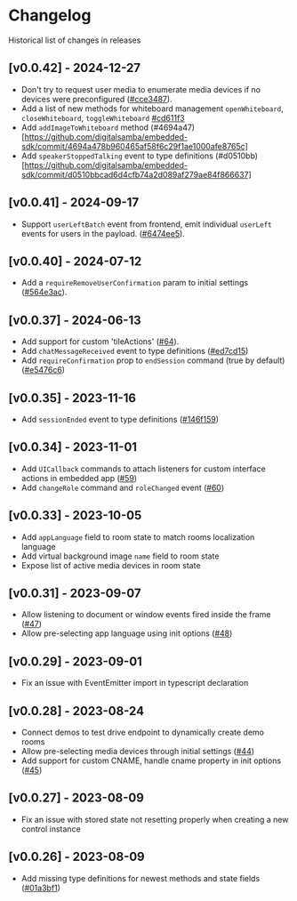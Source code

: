 # Changelog

Historical list of changes in releases

## [v0.0.42] - 2024-12-27
* Don't try to request user media to enumerate media devices if no devices were preconfigured ([#cce3487](https://github.com/digitalsamba/embedded-sdk/commit/cce34876ad17935c76d0d94f3472ff822a43bd72)).
* Add a list of new methods for whiteboard management `openWhiteboard`, `closeWhiteboard`, `toggleWhiteboard` [#cd611f3](https://github.com/digitalsamba/embedded-sdk/commit/cd611f377a64ccaa47273b72bde82c05a3f39212)
* Add `addImageToWhiteboard` method (#4694a47)[https://github.com/digitalsamba/embedded-sdk/commit/4694a478b960465af58f6c29f1ae1000afe8765c]
* Add `speakerStoppedTalking` event to type definitions (#d0510bb)[https://github.com/digitalsamba/embedded-sdk/commit/d0510bbcad6d4cfb74a2d089af279ae84f866637]

## [v0.0.41] - 2024-09-17
* Support `userLeftBatch` event from frontend, emit individual `userLeft` events for users in the payload. ([#6474ee5](https://github.com/digitalsamba/embedded-sdk/commit/6474ee5a38b1d557ade2ed6fcc9411eab0287f83)).

## [v0.0.40] - 2024-07-12
* Add a `requireRemoveUserConfirmation` param to initial settings ([#564e3ac](https://github.com/digitalsamba/embedded-sdk/commit/564e3acc718ed2f3a172d96b07b538fda2ed8fb3)).

## [v0.0.37] - 2024-06-13
* Add support for custom 'tileActions' ([#64](https://github.com/digitalsamba/embedded-sdk/pull/64)).
* Add `chatMessageReceived`  event to type definitions ([#ed7cd15](https://github.com/digitalsamba/embedded-sdk/commit/ed7cd15c8e5fdde32935c814e2573f6a4d72ce9d))
* Add `requireConfirmation` prop to `endSession` command (true by default) ([#e5476c6](https://github.com/digitalsamba/embedded-sdk/commit/e5476c6af06a05d0f4ff8c404e1270073cf65f91))

## [v0.0.35] - 2023-11-16
* Add `sessionEnded`  event to type definitions ([#146f159](https://github.com/digitalsamba/embedded-sdk/commit/146f1599e74590aa0a3f130bf38cee1071120874))

## [v0.0.34] - 2023-11-01
* Add `UICallback` commands to attach listeners for custom interface actions in embedded app ([#59](https://github.com/digitalsamba/embedded-sdk/pull/59))
* Add `changeRole` command and `roleChanged` event ([#60](https://github.com/digitalsamba/embedded-sdk/pull/60))


## [v0.0.33] - 2023-10-05
* Add `appLanguage` field to room state to match rooms localization language
* Add virtual background image `name` field to room state
* Expose list of active media devices in room state

## [v0.0.31] - 2023-09-07
* Allow listening to document or window events fired inside the frame ([#47](https://github.com/digitalsamba/embedded-sdk/pull/47))
* Allow pre-selecting app language using init options ([#48](https://github.com/digitalsamba/embedded-sdk/pull/48))

## [v0.0.29] - 2023-09-01
* Fix an issue with EventEmitter import in typescript declaration

## [v0.0.28] - 2023-08-24
* Connect demos to test drive endpoint to dynamically create demo rooms
* Allow pre-selecting media devices through initial settings ([#44](https://github.com/digitalsamba/embedded-sdk/pull/44))
* Add support for custom CNAME, handle cname property in init options ([#45](https://github.com/digitalsamba/embedded-sdk/pull/45))

## [v0.0.27] - 2023-08-09
* Fix an issue with stored state not resetting properly when creating a new control instance

## [v0.0.26] - 2023-08-09
* Add missing type definitions for newest methods and state fields ([#01a3bf1](https://github.com/digitalsamba/embedded-sdk/commit/01a3bf1730b03db453acf091e39e4c2c6ea61e22))
